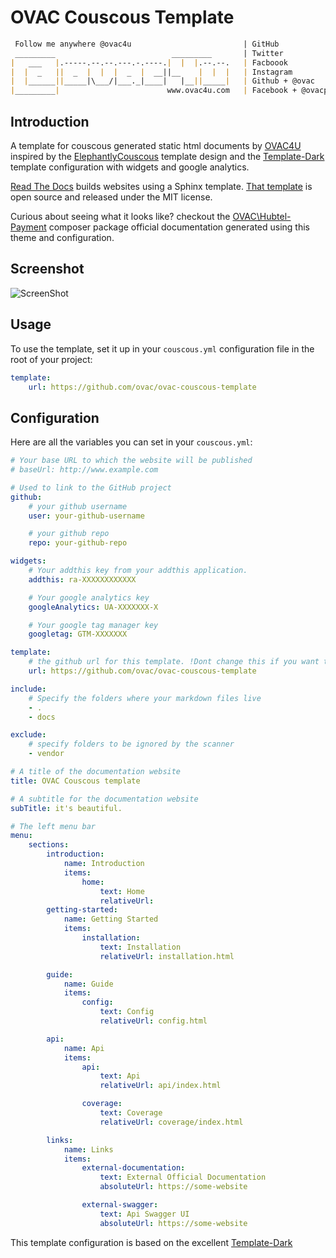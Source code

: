 # OVAC Couscous Template


```md
 Follow me anywhere @ovac4u                         | GitHub
 _________                          _________       | Twitter
|   ___   |.-----.--.--.---.-.----.|  |  |.--.--.   | Facboook
|  |  _   ||  _  |  |  |  _  |  __||__    |  |  |   | Instagram
|  |______||_____|\___/|___._|____|   |__||_____|   | Github + @ovac
|_________|                        www.ovac4u.com   | Facebook + @ovacposts
```


## Introduction
A template for couscous generated static html documents by [OVAC4U](https://www.ovac4u.com) inspired by the [ElephantlyCouscous](https://github.com/elephantly/ElephantlyCouscous) template design and the [Template-Dark](https://github.com/CouscousPHP/Template-Dark) template configuration with widgets and google analytics.

[Read The Docs](https://readthedocs.org/) builds websites using a Sphinx template. [That template](https://github.com/snide/sphinx_rtd_template) is open source and released under the MIT license.

Curious about seeing what it looks like? checkout the [OVAC\Hubtel-Payment](`https://ovac4u.com/packages/hubtel-payment`) composer package official documentation generated using this theme and configuration.

## Screenshot
![ScreenShot](https://raw.githubusercontent.com/ovac/ovac-couscous-template/master/img/screenshot.png)


## Usage

To use the template, set it up in your `couscous.yml` configuration file in the root of your project:

```yaml
template:
    url: https://github.com/ovac/ovac-couscous-template
```

## Configuration

Here are all the variables you can set in your `couscous.yml`:

```yaml
# Your base URL to which the website will be published
# baseUrl: http://www.example.com

# Used to link to the GitHub project
github:
    # your github username
    user: your-github-username

    # your github repo
    repo: your-github-repo

widgets:
    # Your addthis key from your addthis application.
    addthis: ra-XXXXXXXXXXXX

    # Your google analytics key
    googleAnalytics: UA-XXXXXXX-X

    # Your google tag manager key
    googletag: GTM-XXXXXXX

template:
    # the github url for this template. !Dont change this if you want this theme.
    url: https://github.com/ovac/ovac-couscous-template

include:
    # Specify the folders where your markdown files live
    - .
    - docs

exclude:
    # specify folders to be ignored by the scanner
    - vendor

# A title of the documentation website
title: OVAC Couscous template

# A subtitle for the documentation website
subTitle: it's beautiful.

# The left menu bar
menu:
    sections:
        introduction:
            name: Introduction
            items:
                home:
                    text: Home
                    relativeUrl:
        getting-started:
            name: Getting Started
            items:
                installation:
                    text: Installation
                    relativeUrl: installation.html

        guide:
            name: Guide
            items:
                config:
                    text: Config
                    relativeUrl: config.html

        api:
            name: Api
            items:
                api:
                    text: Api
                    relativeUrl: api/index.html

                coverage:
                    text: Coverage
                    relativeUrl: coverage/index.html

        links:
            name: Links
            items:
                external-documentation:
                    text: External Official Documentation
                    absoluteUrl: https://some-website

                external-swagger:
                    text: Api Swagger UI
                    absoluteUrl: https://some-website
```

This template configuration is based on the excellent [Template-Dark](https://github.com/CouscousPHP/Template-Dark)
